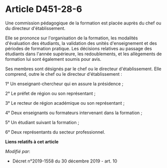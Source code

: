 # Article D451-28-6

Une commission pédagogique de la formation est placée auprès du chef ou du directeur d'établissement.

Elle se prononce sur l'organisation de la formation, les modalités d'évaluation des étudiants, la validation des unités
d'enseignement et des périodes de formation pratique. Les décisions relatives au passage des étudiants dans l'année
supérieure, les redoublements, et les allègements de formation lui sont également soumis pour avis.

Ses membres sont désignés par le chef ou le directeur d'établissement. Elle comprend, outre le chef ou le directeur
d'établissement :

1° Un enseignant-chercheur qui en assure la présidence ;

2° Le préfet de région ou son représentant ;

3° Le recteur de région académique ou son représentant ;

4° Deux enseignants ou formateurs intervenant dans la formation ;

5° Un étudiant suivant la formation ;

6° Deux représentants du secteur professionnel.

**Liens relatifs à cet article**

_Modifié par_:

  - Décret n°2019-1558 du 30 décembre 2019 - art. 10
